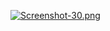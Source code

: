 [![Screenshot-30.png](https://i.postimg.cc/44VX9ht0/Screenshot-30.png)](https://postimg.cc/jCqVV2M6)
